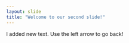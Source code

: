 ```yaml
---
layout: slide
title: "Welcome to our second slide!"
---
```

I added new text.
Use the left arrow to go back!
